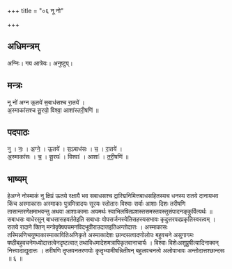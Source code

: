 +++
title = "०६ नू नो"

+++
## अधिमन्त्रम्
अग्निः। गय आत्रेयः। अनुष्टुप्।

## मन्त्रः
नू नो॑ अग्न ऊ॒तये॑ स॒बाध॑सश्च रा॒तये॑ ।  
अ॒स्माका॑सश्च सू॒रयो॒ विश्वा॒ आशा॑स्तरी॒षणि॑ ॥

## पदपाठः
नु । नः॒ । अ॒ग्ने॒ । ऊ॒तये॑ । स॒ऽबाध॑सः । च॒ । रा॒तये॑ ।  
अ॒स्माका॑सः । च॒ । सू॒रयः॑ । विश्वाः॑ । आशाः॑ । त॒री॒षणि॑ ॥

## भाष्यम्
हेअग्ने नोस्माकं नु क्षिप्रं ऊतये रक्षायै भव सबाधसश्च द्रारिद्मनिमित्तबाधसहितस्यच धनस्य रातये दानायभव किंच अस्माकासः अस्माकाः पुत्रमित्रादयः सूरयः स्तोतारः विश्वाः सर्वाः आशाः दिशः तरीषणि तासान्तरणेक्षमाभवन्तु अथवा आशाःकामाः अयमर्थः स्वाभिलषितप्रशस्तसमस्तवस्तुसंपादनङ्कुर्वित्यर्थः ॥ सबाधसः बाधेरसुन् बाधसासहवर्ततेइति सबाधाः वोपसर्जनस्येतिसहस्यसभावः कृदुत्तरपदप्रकृतिस्वरत्वम् । रातये रादाने क्तिन् मन्त्रेवृषेषपचमनविदभूवीराउदात्तइतिअन्तोदात्तः । अस्माकासः तस्मिन्नणिचयुष्माकास्माकावितिअणिकृते अस्माकादेशः छान्दसत्वादणोलोपः बहुवचने असुगागमः षष्ठीबहुवचनेमध्योदात्तत्वेनदृष्टत्वात् तथाविधमादेशमत्रापिकृतवानाचार्यः । विश्वाः विशेःअशूप्रुषीत्यादिनाक्वन् नित्त्वादाद्युदात्तः । तरीषणि तॄप्लवनतरणयोः कॄतॄभ्यामीषन्नितीषन् बहुलवचनत्वे अलोपाभावः अन्तोदात्तश्छान्दसः ॥ ६ ॥